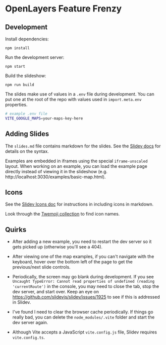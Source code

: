 # OpenLayers Feature Frenzy

## Development

Install dependencies:

    npm install

Run the development server:

    npm start

Build the slideshow:

    npm run build

The slides make use of values in a `.env` file during development. You can put one at the root of the repo with values used in `import.meta.env` properties.

```bash
# example .env file
VITE_GOOGLE_MAPS=your-maps-key-here
```

## Adding Slides

The `slides.md` file contains markdown for the slides. See the [Slidev docs](https://sli.dev/guide/syntax) for details on the syntax.

Examples are embedded in iframes using the special `iframe-unscaled` layout. When working on an example, you can load the example page directly instead of viewing it in the slideshow (e.g. http://localhost:3030/examples/basic-map.html).

## Icons

See the [Slidev Icons doc](https://sli.dev/features/icons) for instructions in including icons in markdown.

Look through the [Twemoji collection](https://icon-sets.iconify.design/twemoji/) to find icon names.

## Quirks

 * After adding a new example, you need to restart the dev server so it gets picked up (otherwise you'll see a 404).

 * After viewing one of the map examples, if you can't navigate with the keyboard, hover over the bottom left of the page to get the previous/next slide controls.

 * Periodically, the screen may go blank during development. If you see `Uncaught TypeError: Cannot read properties of undefined (reading 'currentRoute')` in the console, you may need to close the tab, stop the dev server, and start over. Keep an eye on https://github.com/slidevjs/slidev/issues/1925 to see if this is addressed in Slidev.

 * I've found I need to clear the browser cache periodically. If things go really bad, you can delete the `node_modules/.vite` folder and start the dev server again.

 * Although Vite accepts a JavaScript `vite.config.js` file, Slidev requires `vite.config.ts`.
